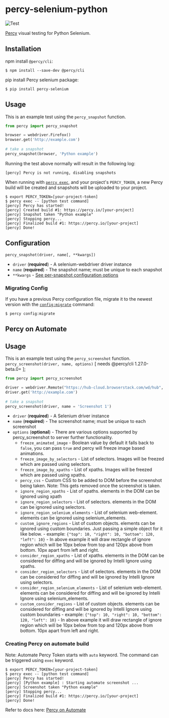 # percy-selenium-python
![Test](https://github.com/percy/percy-python-selenium/workflows/Test/badge.svg)

[Percy](https://percy.io) visual testing for Python Selenium.

## Installation

npm install `@percy/cli`:

```sh-session
$ npm install --save-dev @percy/cli
```

pip install Percy selenium package:

```ssh-session
$ pip install percy-selenium
```

## Usage

This is an example test using the `percy_snapshot` function.

``` python
from percy import percy_snapshot

browser = webdriver.Firefox()
browser.get('http://example.com')
​
# take a snapshot
percy_snapshot(browser, 'Python example')
```

Running the test above normally will result in the following log:

```sh-session
[percy] Percy is not running, disabling snapshots
```

When running with [`percy
exec`](https://github.com/percy/cli/tree/master/packages/cli-exec#percy-exec), and your project's
`PERCY_TOKEN`, a new Percy build will be created and snapshots will be uploaded to your project.

```sh-session
$ export PERCY_TOKEN=[your-project-token]
$ percy exec -- [python test command]
[percy] Percy has started!
[percy] Created build #1: https://percy.io/[your-project]
[percy] Snapshot taken "Python example"
[percy] Stopping percy...
[percy] Finalized build #1: https://percy.io/[your-project]
[percy] Done!
```

## Configuration

`percy_snapshot(driver, name[, **kwargs])`

- `driver` (**required**) - A selenium-webdriver driver instance
- `name` (**required**) - The snapshot name; must be unique to each snapshot
- `**kwargs` - [See per-snapshot configuration options](https://docs.percy.io/docs/cli-configuration#per-snapshot-configuration)

### Migrating Config

If you have a previous Percy configuration file, migrate it to the newest version with the
[`config:migrate`](https://github.com/percy/cli/tree/master/packages/cli-config#percy-configmigrate-filepath-output) command:

```sh-session
$ percy config:migrate
```

## Percy on Automate

## Usage

This is an example test using the `percy_screenshot` function.
`percy_screenshot(driver, name, options)` [ needs @percy/cli 1.27.0-beta.0+ ];

``` python
from percy import percy_screenshot

driver = webdriver.Remote("https://hub-cloud.browserstack.com/wd/hub", caps) # using automate session
driver.get('http://example.com')
​
# take a snapshot
percy_screenshot(driver, name = 'Screenshot 1')
```

- `driver` (**required**) - A Selenium driver instance
- `name` (**required**) - The screenshot name; must be unique to each screenshot
- `options` (**optional**) - There are various options supported by percy_screenshot to server further functionality.
    - `freeze_animated_image` - Boolean value by default it falls back to `false`, you can pass `true` and percy will freeze image based animations.
    - `freeze_image_by_selectors` - List of selectors. Images will be freezed which are passed using selectors.
    - `freeze_image_by_xpaths` - List of xpaths. Images will be freezed which are passed using xpaths.
    - `percy_css` - Custom CSS to be added to DOM before the screenshot being taken. Note: This gets removed once the screenshot is taken.
    - `ignore_region_xpaths` - List of xpaths. elements in the DOM can be ignored using xpath
    - `ignore_region_selectors` - List of selectors. elements in the DOM can be ignored using selectors.
    - `ignore_region_selenium_elements` - List of selenium web-element. elements can be ignored using selenium_elements.
    - `custom_ignore_regions` -  List of custom objects. elements can be ignored using custom boundaries. Just passing a simple object for it like below.
                            - example:
                              ```
                                {"top": 10, "right": 10, "bottom": 120, "left": 10}
                              ```
                            - In above example it will draw rectangle of ignore region which will be 10px below from top and 120px above from bottom. 10px apart from left and right.
    - `consider_region_xpaths` - List of xpaths. elements in the DOM can be considered for diffing and will be ignored by Intelli Ignore using xpaths.
    - `consider_region_selectors` - List of selectors. elements in the DOM can be considered for diffing and will be ignored by Intelli Ignore using selectors.
    - `consider_region_selenium_elements` - List of selenium web-element. elements can be considered for diffing and will be ignored by Intelli Ignore using selenium_elements.
    - `custom_consider_regions` - List of custom objects. elements can be considered for diffing and will be ignored by Intelli Ignore using custom boundaries
                              - example:
                              ```
                                {"top": 10, "right": 10, "bottom": 120, "left": 10}
                              ```
                              - In above example it will draw rectangle of ignore region which will be 10px below from top and 120px above from bottom. 10px apart from left and right.

### Creating Percy on automate build
Note: Automate Percy Token starts with `auto` keyword. The command can be triggered using `exec` keyword.

```sh-session
$ export PERCY_TOKEN=[your-project-token]
$ percy exec -- [python test command]
[percy] Percy has started!
[percy] [Python example] : Starting automate screenshot ...
[percy] Screenshot taken "Python example"
[percy] Stopping percy...
[percy] Finalized build #1: https://percy.io/[your-project]
[percy] Done!
```

Refer to docs here: [Percy on Automate](https://docs.percy.io/docs/integrate-functional-testing-with-visual-testing)
